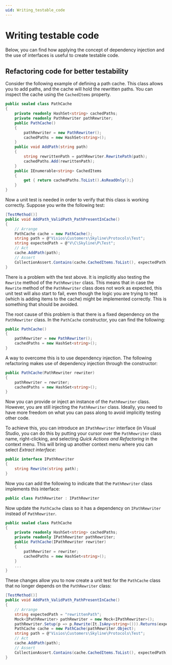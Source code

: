 ```yaml
---
uid: Writing_testable_code
---
```


# Writing testable code

Below, you can find how applying the concept of dependency injection and the use of interfaces is useful to create testable code.

## Refactoring code for better testability

Consider the following example of defining a path cache. This class allows you to add paths, and the cache will hold the rewritten paths. You can inspect the cache using the `CachedItems` property.

```csharp
public sealed class PathCache
{
    private readonly HashSet<string> cachedPaths;
    private readonly PathRewriter pathRewriter;
    public PathCache()
    {
        pathRewriter = new PathRewriter();
        cachedPaths = new HashSet<string>();
    }
    public void AddPath(string path)
    {
        string rewrittenPath = pathRewriter.RewritePath(path);
        cachedPaths.Add(rewrittenPath);
    }
    public IEnumerable<string> CachedItems
    {
        get { return cachedPaths.ToList().AsReadOnly();}
    }
}
```

Now a unit test is needed in order to verify that this class is working correctly. Suppose you write the following test:

```csharp
[TestMethod()]
public void AddPath_ValidPath_PathPresentInCache()
{
    // Arrange
    PathCache cache = new PathCache();
    string path = @"Visios\Customers\Skyline\Protocols\Test";
    string expectedPath = @"V\C\Skyline\P\Test";
    // Act
    cache.AddPath(path);
    // Assert
    CollectionAssert.Contains(cache.CachedItems.ToList(), expectedPath);
}
```

There is a problem with the test above. It is implicitly also testing the `Rewrite` method of the `PathRewriter` class. This means that in case the `Rewrite` method of the `PathRewriter` class does not work as expected, this unit test will also start to fail, even though the logic you are trying to test (which is adding items to the cache) might be implemented correctly. This is something that should be avoided.

The root cause of this problem is that there is a fixed dependency on the `PathRewriter` class. In the `PathCache` constructor, you can find the following:

```csharp
public PathCache()
{
    pathRewriter = new PathRewriter();
    cachedPaths = new HashSet<string>();
}
```

A way to overcome this is to use dependency injection. The following refactoring makes use of dependency injection through the constructor:

```csharp
public PathCache(PathRewriter rewriter)
{
    pathRewriter = rewriter;
    cachedPaths = new HashSet<string>();
}
```

Now you can provide or inject an instance of the `PathRewriter` class. However, you are still injecting the `PathRewriter` class. Ideally, you need to have more freedom on what you can pass along to avoid implicitly testing other code.

To achieve this, you can introduce an `IPathRewriter` interface (in Visual Studio, you can do this by putting your cursor over the `PathRewriter` class name, right-clicking, and selecting *Quick Actions and Refactoring* in the context menu. This will bring up another context menu where you can select *Extract interface*:

```csharp
public interface IPathRewriter
{
    string Rewrite(string path);
}
```

Now you can add the following to indicate that the `PathRewriter` class implements this interface:

```csharp
public class PathRewriter : IPathRewriter
```

Now update the `PathCache` class so it has a dependency on `IPathRewriter` instead of `PathRewriter`.

```csharp
public sealed class PathCache
{
    private readonly HashSet<string> cachedPaths;
    private readonly IPathRewriter pathRewriter;
    public PathCache(IPathRewriter rewriter)
    {
        pathRewriter = rewriter;
        cachedPaths = new HashSet<string>();
    }
    ...
}
```

These changes allow you to now create a unit test for the `PathCache` class that no longer depends on the `PathRewriter` class:

```csharp
[TestMethod()]
public void AddPath_ValidPath_PathPresentInCache()
{
    // Arrange
    string expectedPath = "rewrittenPath";
    Mock<IPathRewriter> pathRewriter = new Mock<IPathRewriter>();
    pathRewriter.Setup(p => p.Rewrite(It.IsAny<string>())).Returns(expectedPath);
    PathCache cache = new PathCache(pathRewriter.Object);
    string path = @"Visios\Customers\Skyline\Protocols\Test";
    // Act
    cache.AddPath(path);
    // Assert
    CollectionAssert.Contains(cache.CachedItems.ToList(), expectedPath);
}
```
